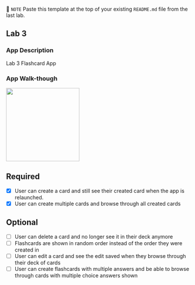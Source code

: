 

📝 `NOTE` Paste this template at the top of your existing `README.md` file from the last lab.

## Lab 3

### App Description
Lab 3 Flashcard App

### App Walk-though

<img src="YOUR_GIF_URL_HERE" width=200><br>


## Required
- [X] User can create a card and still see their created card when the app is relaunched.
- [X] User can create multiple cards and browse through all created cards

## Optional
- [ ] User can delete a card and no longer see it in their deck anymore
- [ ] Flashcards are shown in random order instead of the order they were created in
- [ ] User can edit a card and see the edit saved when they browse through their deck of cards
- [ ] User can create flashcards with multiple answers and be able to browse through cards with multiple choice answers shown